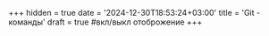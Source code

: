 +++
hidden = true
date = '2024-12-30T18:53:24+03:00'
title = 'Git - команды'
draft = true  #вкл/выкл отоброжение
+++


